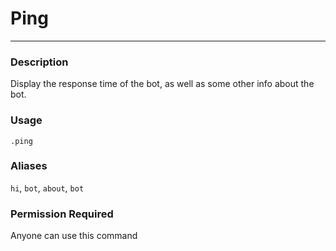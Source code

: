# Ping
---
### Description
Display the response time of the bot, as well as some other info about the bot.
### Usage
```
.ping
```
### Aliases
`hi`, `bot`, `about`, `bot`
### Permission Required
Anyone can use this command
